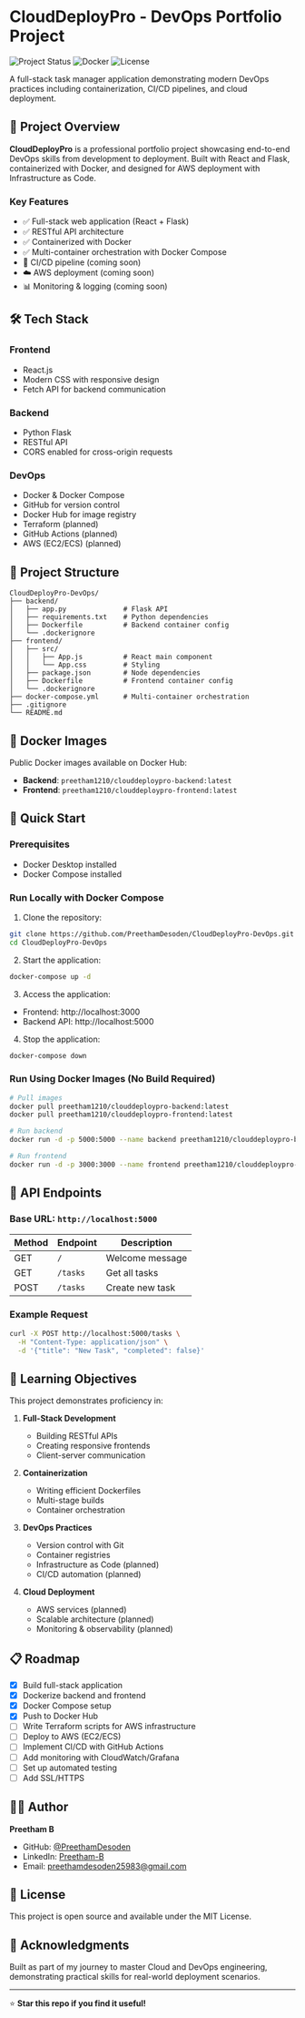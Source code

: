 # CloudDeployPro - DevOps Portfolio Project

![Project Status](https://img.shields.io/badge/Status-In%20Progress-yellow)
![Docker](https://img.shields.io/badge/Docker-Ready-blue)
![License](https://img.shields.io/badge/License-MIT-green)

A full-stack task manager application demonstrating modern DevOps practices including containerization, CI/CD pipelines, and cloud deployment.

## 🚀 Project Overview

**CloudDeployPro** is a professional portfolio project showcasing end-to-end DevOps skills from development to deployment. Built with React and Flask, containerized with Docker, and designed for AWS deployment with Infrastructure as Code.

### Key Features
- ✅ Full-stack web application (React + Flask)
- ✅ RESTful API architecture
- ✅ Containerized with Docker
- ✅ Multi-container orchestration with Docker Compose
- 🔄 CI/CD pipeline (coming soon)
- ☁️ AWS deployment (coming soon)
- 📊 Monitoring & logging (coming soon)

## 🛠️ Tech Stack

### Frontend
- React.js
- Modern CSS with responsive design
- Fetch API for backend communication

### Backend
- Python Flask
- RESTful API
- CORS enabled for cross-origin requests

### DevOps
- Docker & Docker Compose
- GitHub for version control
- Docker Hub for image registry
- Terraform (planned)
- GitHub Actions (planned)
- AWS (EC2/ECS) (planned)

## 📁 Project Structure

```
CloudDeployPro-DevOps/
├── backend/
│   ├── app.py              # Flask API
│   ├── requirements.txt    # Python dependencies
│   ├── Dockerfile          # Backend container config
│   └── .dockerignore
├── frontend/
│   ├── src/
│   │   ├── App.js          # React main component
│   │   └── App.css         # Styling
│   ├── package.json        # Node dependencies
│   ├── Dockerfile          # Frontend container config
│   └── .dockerignore
├── docker-compose.yml      # Multi-container orchestration
├── .gitignore
└── README.md
```

## 🐳 Docker Images

Public Docker images available on Docker Hub:
- **Backend**: `preetham1210/clouddeploypro-backend:latest`
- **Frontend**: `preetham1210/clouddeploypro-frontend:latest`

## 🚀 Quick Start

### Prerequisites
- Docker Desktop installed
- Docker Compose installed

### Run Locally with Docker Compose

1. Clone the repository:
```bash
git clone https://github.com/PreethamDesoden/CloudDeployPro-DevOps.git
cd CloudDeployPro-DevOps
```

2. Start the application:
```bash
docker-compose up -d
```

3. Access the application:
- Frontend: http://localhost:3000
- Backend API: http://localhost:5000

4. Stop the application:
```bash
docker-compose down
```

### Run Using Docker Images (No Build Required)

```bash
# Pull images
docker pull preetham1210/clouddeploypro-backend:latest
docker pull preetham1210/clouddeploypro-frontend:latest

# Run backend
docker run -d -p 5000:5000 --name backend preetham1210/clouddeploypro-backend:latest

# Run frontend
docker run -d -p 3000:3000 --name frontend preetham1210/clouddeploypro-frontend:latest
```

## 📡 API Endpoints

### Base URL: `http://localhost:5000`

| Method | Endpoint | Description |
|--------|----------|-------------|
| GET | `/` | Welcome message |
| GET | `/tasks` | Get all tasks |
| POST | `/tasks` | Create new task |

### Example Request
```bash
curl -X POST http://localhost:5000/tasks \
  -H "Content-Type: application/json" \
  -d '{"title": "New Task", "completed": false}'
```

## 🎯 Learning Objectives

This project demonstrates proficiency in:

1. **Full-Stack Development**
   - Building RESTful APIs
   - Creating responsive frontends
   - Client-server communication

2. **Containerization**
   - Writing efficient Dockerfiles
   - Multi-stage builds
   - Container orchestration

3. **DevOps Practices**
   - Version control with Git
   - Container registries
   - Infrastructure as Code (planned)
   - CI/CD automation (planned)

4. **Cloud Deployment**
   - AWS services (planned)
   - Scalable architecture (planned)
   - Monitoring & observability (planned)

## 📋 Roadmap

- [x] Build full-stack application
- [x] Dockerize backend and frontend
- [x] Docker Compose setup
- [x] Push to Docker Hub
- [ ] Write Terraform scripts for AWS infrastructure
- [ ] Deploy to AWS (EC2/ECS)
- [ ] Implement CI/CD with GitHub Actions
- [ ] Add monitoring with CloudWatch/Grafana
- [ ] Set up automated testing
- [ ] Add SSL/HTTPS

## 👨‍💻 Author

**Preetham B**
- GitHub: [@PreethamDesoden](https://github.com/PreethamDesoden)
- LinkedIn: [Preetham-B](https://linkedin.com/in/preetham-b-)
- Email: preethamdesoden25983@gmail.com

## 📄 License

This project is open source and available under the MIT License.

## 🙏 Acknowledgments

Built as part of my journey to master Cloud and DevOps engineering, demonstrating practical skills for real-world deployment scenarios.

---

⭐ **Star this repo if you find it useful!**
